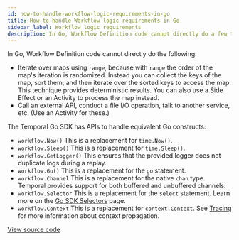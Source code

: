 ```yaml
---
id: how-to-handle-workflow-logic-requirements-in-go
title: How to handle Workflow logic requirements in Go
sidebar_label: Workflow logic requirements
description: In Go, Workflow Definition code cannot directly do a few things to adhere to deterministic constraints.
---
```


In Go, Workflow Definition code cannot directly do the following:

- Iterate over maps using `range`, because with `range` the order of the map's iteration is randomized.
  Instead you can collect the keys of the map, sort them, and then iterate over the sorted keys to access the map.
  This technique provides deterministic results.
  You can also use a Side Effect or an Activity to process the map instead.
- Call an external API, conduct a file I/O operation, talk to another service, etc. (Use an Activity for these.)

The Temporal Go SDK has APIs to handle equivalent Go constructs:

- `workflow.Now()` This is a replacement for `time.Now()`.
- `workflow.Sleep()` This is a replacement for `time.Sleep()`.
- `workflow.GetLogger()` This ensures that the provided logger does not duplicate logs during a replay.
- `workflow.Go()` This is a replacement for the `go` statement.
- `workflow.Channel` This is a replacement for the native `chan` type.
  Temporal provides support for both buffered and unbuffered channels.
- `workflow.Selector` This is a replacement for the `select` statement.
  Learn more on the [Go SDK Selectors](https://legacy-documentation-sdks.temporal.io/go/selectors) page.
- `workflow.Context` This is a replacement for `context.Context`.
  See [Tracing](/app-dev-context/tracing) for more information about context propagation.

<a class="dacx-source-link" href="https://github.com/temporalio/documentation-samples-go/blob/add-go-schedule-sample/yourapp/your_workflow_definition_dacx.go">View source code</a>

```go
```
